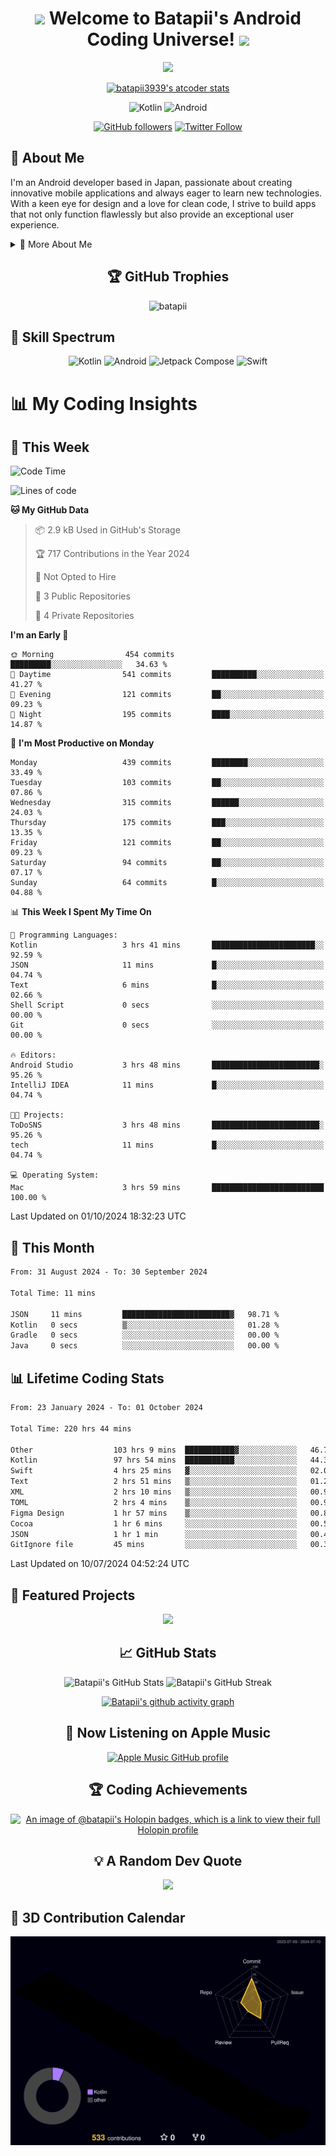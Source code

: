 <h1 align="center">
  <img src="https://media.giphy.com/media/hvRJCLFzcasrR4ia7z/giphy.gif" width="28">
  Welcome to Batapii's Android Coding Universe!
  <img src="https://media.giphy.com/media/hvRJCLFzcasrR4ia7z/giphy.gif" width="28">
</h1>

<p align="center">
  <img src="https://readme-typing-svg.herokuapp.com/?lines=Android+Developer+in+Japan;Always%20learning%20new%20things&font=Fira%20Code&center=true&width=440&height=45&color=f75c7e&vCenter=true&size=22">
</p>

<div align="center">

[![batapii3939's atcoder stats](https://atcoder-readme-stats.vercel.app/stats/batapii3939?theme=dark&show_history=5&width=450)](https://github.com/iwbc-mzk/atcoder-readme-stats)

![Kotlin](https://img.shields.io/badge/Kotlin-★☆☆☆☆☆☆☆☆☆-brightgreen)
![Android](https://img.shields.io/badge/Android-★☆☆☆☆☆☆☆☆☆-brightgreen)

  
[![GitHub followers](https://img.shields.io/github/followers/batapii?style=social)](https://github.com/batapii)
[![Twitter Follow](https://img.shields.io/twitter/follow/batapii?style=social)](https://twitter.com/batapii3939)

</div>

## 🚀 About Me
I'm an Android developer based in Japan, passionate about creating innovative mobile applications and always eager to learn new technologies. With a keen eye for design and a love for clean code, I strive to build apps that not only function flawlessly but also provide an exceptional user experience.

<details>
<summary>🌟 More About Me</summary>

- 🔭 I'm currently working on revolutionizing mobile productivity apps
- 🌱 I'm currently learning Kotlin Multiplatform and Jetpack Compose
- 👯 I'm looking to collaborate on open-source Android projects
- 💬 Ask me about Android development, Kotlin, and mobile UX design
- ⚡ Fun fact: I can solve a Rubik's cube in under 2 minutes!

</details>

<h2 align="center">🏆 GitHub Trophies</h2>
<p align="center">
  <img src="https://github-profile-trophy.vercel.app/?username=batapii&theme=nord&column=7&no-frame=true&no-bg=true&rank=SECRET,SSS,SS,S,AAA,AA,A,B,C,?" alt="batapii" />
</p>

## 🌈 Skill Spectrum

<div align="center">

![Kotlin](https://img.shields.io/badge/Kotlin-0095D5?style=for-the-badge&logo=kotlin&logoColor=white)
![Android](https://img.shields.io/badge/Android-3DDC84?style=for-the-badge&logo=android&logoColor=white)
![Jetpack Compose](https://img.shields.io/badge/Jetpack%20Compose-4285F4?style=for-the-badge&logo=jetpackcompose&logoColor=white)
![Swift](https://img.shields.io/badge/Swift-FA7343?style=for-the-badge&logo=swift&logoColor=white)

</div>


# 📊 My Coding Insights

## 📅 This Week
<!--START_SECTION:waka-week-->
![Code Time](http://img.shields.io/badge/Code%20Time-220%20hrs%2044%20mins-blue)

![Lines of code](https://img.shields.io/badge/From%20Hello%20World%20I%27ve%20Written-77.5%20thousand%20lines%20of%20code-blue)

**🐱 My GitHub Data** 

> 📦 2.9 kB Used in GitHub's Storage 
 > 
> 🏆 717 Contributions in the Year 2024
 > 
> 🚫 Not Opted to Hire
 > 
> 📜 3 Public Repositories 
 > 
> 🔑 4 Private Repositories 
 > 
**I'm an Early 🐤** 

```text
🌞 Morning                454 commits         █████████░░░░░░░░░░░░░░░░   34.63 % 
🌆 Daytime                541 commits         ██████████░░░░░░░░░░░░░░░   41.27 % 
🌃 Evening                121 commits         ██░░░░░░░░░░░░░░░░░░░░░░░   09.23 % 
🌙 Night                  195 commits         ████░░░░░░░░░░░░░░░░░░░░░   14.87 % 
```
📅 **I'm Most Productive on Monday** 

```text
Monday                   439 commits         ████████░░░░░░░░░░░░░░░░░   33.49 % 
Tuesday                  103 commits         ██░░░░░░░░░░░░░░░░░░░░░░░   07.86 % 
Wednesday                315 commits         ██████░░░░░░░░░░░░░░░░░░░   24.03 % 
Thursday                 175 commits         ███░░░░░░░░░░░░░░░░░░░░░░   13.35 % 
Friday                   121 commits         ██░░░░░░░░░░░░░░░░░░░░░░░   09.23 % 
Saturday                 94 commits          ██░░░░░░░░░░░░░░░░░░░░░░░   07.17 % 
Sunday                   64 commits          █░░░░░░░░░░░░░░░░░░░░░░░░   04.88 % 
```


📊 **This Week I Spent My Time On** 

```text
💬 Programming Languages: 
Kotlin                   3 hrs 41 mins       ███████████████████████░░   92.59 % 
JSON                     11 mins             █░░░░░░░░░░░░░░░░░░░░░░░░   04.74 % 
Text                     6 mins              █░░░░░░░░░░░░░░░░░░░░░░░░   02.66 % 
Shell Script             0 secs              ░░░░░░░░░░░░░░░░░░░░░░░░░   00.00 % 
Git                      0 secs              ░░░░░░░░░░░░░░░░░░░░░░░░░   00.00 % 

🔥 Editors: 
Android Studio           3 hrs 48 mins       ████████████████████████░   95.26 % 
IntelliJ IDEA            11 mins             █░░░░░░░░░░░░░░░░░░░░░░░░   04.74 % 

🐱‍💻 Projects: 
ToDoSNS                  3 hrs 48 mins       ████████████████████████░   95.26 % 
tech                     11 mins             █░░░░░░░░░░░░░░░░░░░░░░░░   04.74 % 

💻 Operating System: 
Mac                      3 hrs 59 mins       █████████████████████████   100.00 % 
```


 Last Updated on 01/10/2024 18:32:23 UTC
<!--END_SECTION:waka-week-->

## 📅 This Month
<!--START_SECTION:wakamonth-->

```txt
From: 31 August 2024 - To: 30 September 2024

Total Time: 11 mins

JSON     11 mins         ████████████████████████▓   98.71 %
Kotlin   0 secs          ▒░░░░░░░░░░░░░░░░░░░░░░░░   01.28 %
Gradle   0 secs          ░░░░░░░░░░░░░░░░░░░░░░░░░   00.00 %
Java     0 secs          ░░░░░░░░░░░░░░░░░░░░░░░░░   00.00 %
```

<!--END_SECTION:wakamonth-->

## 📊 Lifetime Coding Stats

<!--START_SECTION:wakaalltime-->

```txt
From: 23 January 2024 - To: 01 October 2024

Total Time: 220 hrs 44 mins

Other                  103 hrs 9 mins  ███████████▓░░░░░░░░░░░░░   46.73 %
Kotlin                 97 hrs 54 mins  ███████████░░░░░░░░░░░░░░   44.35 %
Swift                  4 hrs 25 mins   ▓░░░░░░░░░░░░░░░░░░░░░░░░   02.00 %
Text                   2 hrs 51 mins   ▒░░░░░░░░░░░░░░░░░░░░░░░░   01.29 %
XML                    2 hrs 10 mins   ▒░░░░░░░░░░░░░░░░░░░░░░░░   00.99 %
TOML                   2 hrs 4 mins    ▒░░░░░░░░░░░░░░░░░░░░░░░░   00.94 %
Figma Design           1 hr 57 mins    ▒░░░░░░░░░░░░░░░░░░░░░░░░   00.89 %
Cocoa                  1 hr 6 mins     ░░░░░░░░░░░░░░░░░░░░░░░░░   00.50 %
JSON                   1 hr 1 min      ░░░░░░░░░░░░░░░░░░░░░░░░░   00.46 %
GitIgnore file         45 mins         ░░░░░░░░░░░░░░░░░░░░░░░░░   00.34 %
```

<!--END_SECTION:wakaalltime-->

Last Updated on 10/07/2024 04:52:24 UTC

## 🌟 Featured Projects

<div align="center">
  <a href="https://github.com/batapii/ToDoSNS">
    <img src="https://github-readme-stats.vercel.app/api/pin/?username=batapii&repo=ToDoSNS&theme=radical" />
  </a>

## 📈 GitHub Stats

<div align="center">
  <img src="https://github-readme-stats.vercel.app/api?username=batapii&show_icons=true&theme=radical" alt="Batapii's GitHub Stats" />
  <img src="https://github-readme-streak-stats.herokuapp.com/?user=batapii&theme=radical" alt="Batapii's GitHub Streak" />
  
[![Batapii's github activity graph](https://github-readme-activity-graph.vercel.app/graph?username=batapii&theme=react-dark)](https://github.com/ashutosh00710/github-readme-activity-graph)
</div>

## 🎵 Now Listening on Apple Music

<div align="center">
  
[![Apple Music GitHub profile](https://music-profile.rayriffy.com/theme/dark.svg?uid=001005.6598667d2ffd4a10a4f429edd0ba24c4.1156)](https://github.com/rayriffy/apple-music-github-profile)

</div>


## 🏆 Coding Achievements

<div align="center">

[![An image of @batapii's Holopin badges, which is a link to view their full Holopin profile](https://holopin.me/batapii)](https://holopin.io/@batapii)

</div>

## 💡 A Random Dev Quote

<div align="center">

![](https://quotes-github-readme.vercel.app/api?type=horizontal&theme=radical)

</div>

</div>

## 🚀 3D Contribution Calendar

<div align="center">
  
![](./profile-3d-contrib/profile-night-rainbow.svg)

</div>

